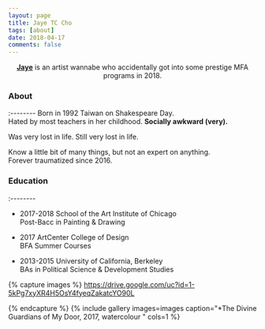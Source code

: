 ```yaml
---
layout: page
title: Jaye TC Cho
tags: [about]
date: 2018-04-17
comments: false
---
```

    
<center><a href="https://www.instagram.com/jjjcho/"><b>Jaye</b></a> is an artist wannabe who accidentally got into some prestige MFA programs in 2018.</center>


### About  
:--------
Born in 1992 Taiwan on Shakespeare Day. <br>
Hated by most teachers in her childhood. **Socially awkward (very).**
<p></p>
Was very lost in life.
Still very lost in life.
<p></p>
Know a little bit of many things, but not an expert on anything. <br>
Forever traumatized since 2016.

### Education 
:--------
* 2017-2018  School of the Art Institute of Chicago <br>
    Post-Bacc in Painting & Drawing
    <p></p>
* 2017       ArtCenter College of Design <br>
    BFA Summer Courses
    <p></p>
* 2013-2015  University of California, Berkeley <br>
    BAs in Political Science & Development Studies
<p></p>


{% capture images %}
https://drive.google.com/uc?id=1-5kPg7xyXR4H5OsY4fyeqZakatcYO90L

{% endcapture %}
{% include gallery images=images caption="*The Divine Guardians of My Door, 2017, watercolour " cols=1 %}


